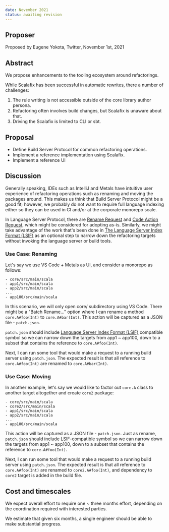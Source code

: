 ```yaml
---
date: November 2021
status: awaiting revision
---
```


## Proposer

Proposed by Eugene Yokota, Twitter, November 1st, 2021

## Abstract

We propose enhancements to the tooling ecosystem around refactorings.

While Scalafix has been successful in automatic rewrites, there a number of challenges:

1. The rule writing is not accessible outside of the core library author persona.
2. Refactoring often involves build changes, but Scalafix is unaware about that.
3. Driving the Scalafix is limited to CLI or sbt.

## Proposal

- Define Build Server Protocol for common refactoring operations.
- Implement a reference implementation using Scalafix.
- Implement a reference UI

## Discussion

Generally speaking, IDEs such as IntelliJ and Metals have intuitive user experience of refactoring operations such as renaming and moving the packages around. This makes us think that Build Server Protocol might be a good fit; however, we probably do not want to require full language indexing either so they can be used in CI and/or at the corporate monorepo scale.

In Language Server Protocol, there are [Rename Request][lsp-rename] and [Code Action Request][lsp-car], which might be considered for adopting as-is. Similarly, we might take advantage of the work that's been done in [The Language Server Index Format (LSIF)][lsif] as an optional step to narrow down the refactoring targets without invoking the language server or build tools.

### Use Case: Renaming

Let's say we use VS Code + Metals as UI, and consider a monorepo as follows:

```
- core/src/main/scala
- app1/src/main/scala
- app2/src/main/scala
...
- app100/src/main/scala
```

In this scenario, we will only open core/ subdirectory using VS Code. There might be a "Batch Rename…" option where I can rename a method `core.A#foo(Int)` to `core.A#bar(Int)`. This action will be captured as a JSON file - `patch.json`.

`patch.json` should include [Language Server Index Format (LSIF)][lsif-java] compatible symbol so we can narrow down the targets from app1 ~ app100, down to a subset that contains the reference to `core.A#foo(Int)`.

Next, I can run some tool that would make a request to a running build server using `patch.json`. The expected result is that all reference to `core.A#foo(Int)` are renamed to `core.A#bar(Int)`.

### Use Case: Moving

In another example, let's say we would like to factor out `core.A` class to another target altogether and create `core2` package:

```
- core/src/main/scala
- core2/src/main/scala
- app1/src/main/scala
- app2/src/main/scala
...
- app100/src/main/scala
```

This action will be captured as a JSON file - `patch.json`. Just as rename, `patch.json` should include LSIF-compatible symbol so we can narrow down the targets from app1 ~ app100, down to a subset that contains the reference to `core.A#foo(Int)`.

Next, I can run some tool that would make a request to a running build server using `patch.json`. The expected result is that all reference to `core.A#foo(Int)` are renamed to `core2.A#foo(Int)`, and dependency to `core2` target is added in the build file.

## Cost and timescales

We expect overall effort to require one ~ three months effort, depending on the coordination required with interested parties.

We estimate that given six months, a single engineer should be able to make substantial progress.

  [lsp-rename]: https://microsoft.github.io/language-server-protocol/specifications/specification-current/#textDocument_rename 
  [lsp-car]: https://microsoft.github.io/language-server-protocol/specifications/specification-current/#textDocument_codeAction
  [lsif]: https://code.visualstudio.com/blogs/2019/02/19/lsif 
  [lsif-java]: https://sourcegraph.github.io/lsif-java/
